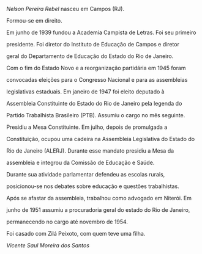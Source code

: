 

*Nelson Pereira Rebel* nasceu em Campos (RJ).



Formou-se em direito.



Em junho de 1939 fundou a Academia Campista de Letras. Foi seu primeiro

presidente. Foi diretor do Instituto de Educação de Campos e diretor

geral do Departamento de Educação do Estado do Rio de Janeiro.



Com o fim do Estado Novo e a reorganização partidária em 1945 foram

convocadas eleições para o Congresso Nacional e para as assembleias

legislativas estaduais. Em janeiro de 1947 foi eleito deputado à

Assembleia Constituinte do Estado do Rio de Janeiro pela legenda do

Partido Trabalhista Brasileiro (PTB). Assumiu o cargo no mês seguinte.

Presidiu a Mesa Constituinte. Em julho, depois de promulgada a

Constituição, ocupou uma cadeira na Assembleia Legislativa do Estado do

Rio de Janeiro (ALERJ). Durante esse mandato presidiu a Mesa da

assembleia e integrou da Comissão de Educação e Saúde.



Durante sua atividade parlamentar defendeu as escolas rurais,

posicionou-se nos debates sobre educação e questões trabalhistas.



Após se afastar da assembleia, trabalhou como advogado em Niterói. Em

junho de 1951 assumiu a procuradoria geral do estado do Rio de Janeiro,

permanecendo no cargo até novembro de 1954.



Foi casado com Zilá Peixoto, com quem teve uma filha.



*Vicente Saul Moreira dos Santos*



